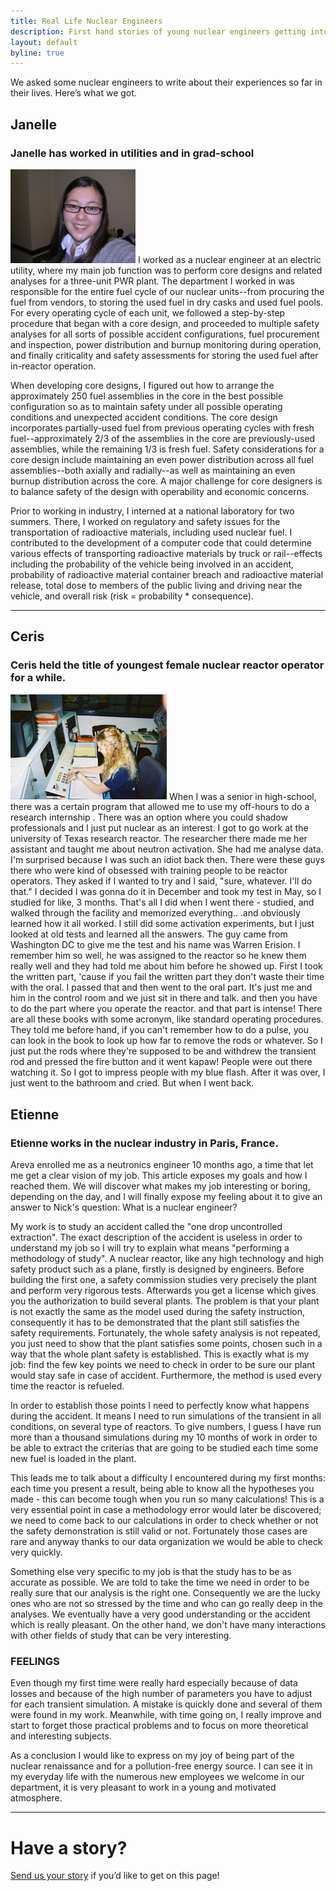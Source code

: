 ```yaml
---
title: Real Life Nuclear Engineers
description: First hand stories of young nuclear engineers getting into the field.
layout: default
byline: true
---
```

<div class="row">
<div class="col-md-8" markdown="1">        


We asked some nuclear engineers to write about their experiences so far in their lives. Here&rsquo;s
what we got. 

## Janelle
### Janelle has worked in utilities and in grad-school
<img class="float-end" title="Janelle" alt="Janelle" src="/img/jjsp.jpg"/>
I worked as a nuclear engineer at an electric utility, where my main
job function was to perform core designs and related analyses for a
three-unit PWR plant.  The department I worked in was responsible for
the entire fuel cycle of our nuclear units--from procuring the fuel
from vendors, to storing the used fuel in dry casks and used fuel
pools.  For every operating cycle of each unit, we followed a
step-by-step procedure that began with a core design, and proceeded to
multiple safety analyses for all sorts of possible accident
configurations, fuel procurement and inspection, power distribution
and burnup monitoring during operation, and finally criticality and
safety assessments for storing the used fuel after in-reactor
operation.

When developing core designs, I figured out how to arrange the
approximately 250 fuel assemblies in the core in the best possible
configuration so as to maintain safety under all possible operating
conditions and unexpected accident conditions.  The core design
incorporates partially-used fuel from previous operating cycles with
fresh fuel--approximately 2/3 of the assemblies in the core are
previously-used assemblies, while the remaining 1/3 is fresh fuel.
Safety considerations for a core design include maintaining an even
power distribution across all fuel assemblies--both axially and
radially--as well as maintaining an even burnup distribution across
the core.  A major challenge for core designers is to balance safety
of the design with operability and economic concerns.

Prior to working in industry, I interned at a national laboratory for
two summers.  There, I worked on regulatory and safety issues for the
transportation of radioactive materials, including used nuclear fuel.
I contributed to the development of a computer code that could
determine various effects of transporting radioactive materials by
truck or rail--effects including the probability of the vehicle being
involved in an accident, probability of radioactive material container
breach and radioactive material release, total dose to members of the
public living and driving near the vehicle, and overall risk (risk =
probability * consequence).

<hr/>

## Ceris

### Ceris held the title of youngest female nuclear reactor operator for a while.

<img class="float-end" style="width:250px" title="Ceris at the control panel" alt="Ceris at the control panel" src="/img/ceris.jpg"/>
When I was a senior in high-school, there was a certain program that allowed me to use my off-hours
to do a research internship . There was an option where you could shadow professionals and I just 
put nuclear as an interest. I got to go work at the university of Texas research reactor. The researcher there
made me her assistant and taught me about neutron activation. She had me analyse data. I'm surprised because I was such an idiot back then. 
There were these guys there who were kind of obsessed with training people to be reactor operators. They asked if I wanted to try and I said, 
"sure, whatever. I'll do that." I decided I was gonna do it in December and took my test in May, so I studied for like, 3 months. That's all I
did when I went there - studied, and walked through the facility and memorized everything.. .and obviously learned how it all worked. I still did some 
activation experiments, but I just looked at old tests and learned all the answers. The guy came from Washington DC to give me the test and his name was 
Warren Erision. I remember him so well, he was assigned to the reactor so he knew them really well and they had told me about him before he showed up. 
First I took the written part, 'cause if you fail the written part they don't waste their time with the oral. I passed that and then went to the oral part. 
It's just me and him in the control room and we just sit in there and talk. and then you have to do the part where you operate the reactor. and that part
is intense! There are all these books with some acronym, like standard operating procedures. They told me before hand, if you can't remember how to do a pulse, 
you can look in the book to look up how far to remove the rods or whatever. So I just put the rods where they're supposed to be and withdrew the transient rod and pressed
the fire button and it went kapaw! People were out there watching it. So I got to impress people with my blue flash. After it was over, I just went to the bathroom and cried. But when I went back.


## Etienne
### Etienne works in the nuclear industry in Paris, France. 



Areva enrolled me as a neutronics engineer 10 months ago, a time that let me get a clear vision of
my job. This article exposes my goals and how I reached  them. We will discover what makes my job
interesting or boring, depending on the day, and I will finally expose my feeling about it to give
an answer to Nick's question: What is a nuclear engineer?


My work is to study   an accident called the "one drop uncontrolled extraction". The exact
description of the accident is useless in order to understand my job so I will try to explain what
means "performing a methodology of study". A nuclear reactor, like any high technology and high
safety product such as a plane, firstly is designed by engineers. Before building the first one, a
safety commission studies very precisely the plant and perform very rigorous tests. Afterwards you
get a license which gives you the authorization to build several plants. The problem is that your
plant is not exactly the same as the model used during the safety instruction, consequently it has
to be demonstrated that the plant still satisfies the safety requirements. Fortunately, the whole
safety analysis is not repeated, you just need to show that the plant satisfies some points, chosen
such in a way that the whole plant safety is established. This is exactly what is my job: find the
few key points we need to check in order to be sure our plant would stay safe in case of accident.
Furthermore, the method is used every time the reactor is refueled.


In order to establish those points I need to perfectly know what happens during the accident. It
means I need to run simulations of the transient in all conditions, on several type of reactors. To
give numbers, I guess I have run more than a thousand simulations during my 10 months of work in
order to be able to extract the criterias that are going to be studied each time some new fuel is
loaded in the plant.


This leads me to talk about a difficulty I encountered during my first months: each time you present
a result, being able to know all the hypotheses you made - this can become tough when you run so
many calculations! This is a very essential point in case a methodology error would later be
discovered; we need to come back to our calculations in order to check whether or not the safety
demonstration is still valid or not. Fortunately those cases are rare and anyway thanks to our data
organization we would be able to check very quickly.



Something else very specific to my job is that the study has to be as accurate as possible. We are
told  to take the time we need in order to be really sure that our analysis is the right one.
Consequently we are the lucky ones who are not so stressed by the time and who can go really deep in
the analyses. We eventually have a very good understanding or the accident which is really pleasant.
On the other hand, we don't have many interactions with other fields of study that can be very
interesting.



### FEELINGS

Even though my first time were really hard especially because of data losses and because of the high
number of parameters you have to adjust for each transient simulation. A mistake is quickly done and
several of them were found in my work. Meanwhile, with time going on, I really improve and start to
forget those practical problems and to focus on more theoretical and interesting subjects.


As a conclusion I would like to express on my joy of being part of the nuclear renaissance and for a
pollution-free  energy source. I can see it in my everyday life with the numerous new employees we
welcome in our department, it is very pleasant to work in a young and motivated atmosphere.



<hr />


# Have a story?
<p><a href="/contact.html">Send us your story</a> if you&rsquo;d like to get on this page!</p>
</div>

